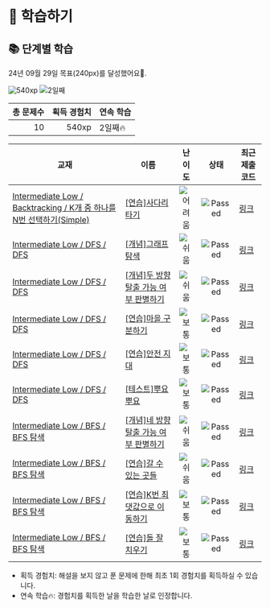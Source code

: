 # 📖 학습하기

## 📚 단계별 학습
24년 09월 29일 목표(240px)를 달성했어요🥳.

![540xp](https://img.shields.io/badge/EXP-540xp-%235cb85c.svg?for-the-badge)
![2일째](https://img.shields.io/badge/연속학습-2일째-%23E34F26.svg?for-the-badge)

|총 문제수|획득 경험치|연속 학습|
|---:|---:|---|
10|540xp|2일째🔥|

|교재|이름|난이도|상태|최근 제출 코드|
|---|---|:---:|:---:|---|
|[Intermediate Low / Backtracking / K개 중 하나를 N번 선택하기(Simple)](https://www.codetree.ai/missions?missionId=2)|[[연습]사다리 타기](https://www.codetree.ai/missions/2/problems/ladder-game)|![어려움][hard]|![Passed][passed]|[링크](https://github.com/sohyunzzq/codetree-TILs/blob/main/240929/%EC%82%AC%EB%8B%A4%EB%A6%AC%20%ED%83%80%EA%B8%B0/ladder-game.py)|
|[Intermediate Low / DFS / DFS](https://www.codetree.ai/missions?missionId=2)|[[개념]그래프 탐색](https://www.codetree.ai/missions/2/problems/graph-traversal)|![쉬움][easy]|![Passed][passed]|[링크](https://github.com/sohyunzzq/codetree-TILs/blob/main/240929/%EA%B7%B8%EB%9E%98%ED%94%84%20%ED%83%90%EC%83%89/graph-traversal.py)|
|[Intermediate Low / DFS / DFS](https://www.codetree.ai/missions?missionId=2)|[[개념]두 방향 탈출 가능 여부 판별하기](https://www.codetree.ai/missions/2/problems/determine-escapableness-with-2-ways)|![쉬움][easy]|![Passed][passed]|[링크](https://github.com/sohyunzzq/codetree-TILs/blob/main/240929/%EB%91%90%20%EB%B0%A9%ED%96%A5%20%ED%83%88%EC%B6%9C%20%EA%B0%80%EB%8A%A5%20%EC%97%AC%EB%B6%80%20%ED%8C%90%EB%B3%84%ED%95%98%EA%B8%B0/determine-escapableness-with-2-ways.py)|
|[Intermediate Low / DFS / DFS](https://www.codetree.ai/missions?missionId=2)|[[연습]마을 구분하기](https://www.codetree.ai/missions/2/problems/seperate-village)|![보통][medium]|![Passed][passed]|[링크](https://github.com/sohyunzzq/codetree-TILs/blob/main/240929/%EB%A7%88%EC%9D%84%20%EA%B5%AC%EB%B6%84%ED%95%98%EA%B8%B0/seperate-village.py)|
|[Intermediate Low / DFS / DFS](https://www.codetree.ai/missions?missionId=2)|[[연습]안전 지대](https://www.codetree.ai/missions/2/problems/comfort-zone)|![보통][medium]|![Passed][passed]|[링크](https://github.com/sohyunzzq/codetree-TILs/blob/main/240929/%EC%95%88%EC%A0%84%20%EC%A7%80%EB%8C%80/comfort-zone.py)|
|[Intermediate Low / DFS / DFS](https://www.codetree.ai/missions?missionId=2)|[[테스트]뿌요뿌요](https://www.codetree.ai/missions/2/problems/puyo-puyo)|![보통][medium]|![Passed][passed]|[링크](https://github.com/sohyunzzq/codetree-TILs/blob/main/240929/%EB%BF%8C%EC%9A%94%EB%BF%8C%EC%9A%94/puyo-puyo.py)|
|[Intermediate Low / BFS / BFS 탐색](https://www.codetree.ai/missions?missionId=2)|[[개념]네 방향 탈출 가능 여부 판별하기](https://www.codetree.ai/missions/2/problems/determine-escapableness-with-4-ways)|![쉬움][easy]|![Passed][passed]|[링크](https://github.com/sohyunzzq/codetree-TILs/blob/main/240929/%EB%84%A4%20%EB%B0%A9%ED%96%A5%20%ED%83%88%EC%B6%9C%20%EA%B0%80%EB%8A%A5%20%EC%97%AC%EB%B6%80%20%ED%8C%90%EB%B3%84%ED%95%98%EA%B8%B0/determine-escapableness-with-4-ways.py)|
|[Intermediate Low / BFS / BFS 탐색](https://www.codetree.ai/missions?missionId=2)|[[연습]갈 수 있는 곳들](https://www.codetree.ai/missions/2/problems/places-can-go)|![쉬움][easy]|![Passed][passed]|[링크](https://github.com/sohyunzzq/codetree-TILs/blob/main/240929/%EA%B0%88%20%EC%88%98%20%EC%9E%88%EB%8A%94%20%EA%B3%B3%EB%93%A4/places-can-go.py)|
|[Intermediate Low / BFS / BFS 탐색](https://www.codetree.ai/missions?missionId=2)|[[연습]K번 최댓값으로 이동하기](https://www.codetree.ai/missions/2/problems/move-to-max-k-times)|![보통][medium]|![Passed][passed]|[링크](https://github.com/sohyunzzq/codetree-TILs/blob/main/240929/K%EB%B2%88%20%EC%B5%9C%EB%8C%93%EA%B0%92%EC%9C%BC%EB%A1%9C%20%EC%9D%B4%EB%8F%99%ED%95%98%EA%B8%B0/move-to-max-k-times.py)|
|[Intermediate Low / BFS / BFS 탐색](https://www.codetree.ai/missions?missionId=2)|[[연습]돌 잘 치우기](https://www.codetree.ai/missions/2/problems/clear-stones-well)|![보통][medium]|![Passed][passed]|[링크](https://github.com/sohyunzzq/codetree-TILs/blob/main/240929/%EB%8F%8C%20%EC%9E%98%20%EC%B9%98%EC%9A%B0%EA%B8%B0/clear-stones-well.py)|


* 획득 경험치: 해설을 보지 않고 푼 문제에 한해 최초 1회 경험치를 획득하실 수 있습니다.
* 연속 학습🔥: 경험치를 획득한 날을 학습한 날로 인정합니다.










[b5]: https://img.shields.io/badge/Bronze_5-%235D3E31.svg
[b4]: https://img.shields.io/badge/Bronze_4-%235D3E31.svg
[b3]: https://img.shields.io/badge/Bronze_3-%235D3E31.svg
[b2]: https://img.shields.io/badge/Bronze_2-%235D3E31.svg
[b1]: https://img.shields.io/badge/Bronze_1-%235D3E31.svg
[s5]: https://img.shields.io/badge/Silver_5-%23394960.svg
[s4]: https://img.shields.io/badge/Silver_4-%23394960.svg
[s3]: https://img.shields.io/badge/Silver_3-%23394960.svg
[s2]: https://img.shields.io/badge/Silver_2-%23394960.svg
[s1]: https://img.shields.io/badge/Silver_1-%23394960.svg
[g5]: https://img.shields.io/badge/Gold_5-%23FFC433.svg
[g4]: https://img.shields.io/badge/Gold_4-%23FFC433.svg
[g3]: https://img.shields.io/badge/Gold_3-%23FFC433.svg
[g2]: https://img.shields.io/badge/Gold_2-%23FFC433.svg
[g1]: https://img.shields.io/badge/Gold_1-%23FFC433.svg
[p5]: https://img.shields.io/badge/Platinum_5-%2376DDD8.svg
[p4]: https://img.shields.io/badge/Platinum_4-%2376DDD8.svg
[p3]: https://img.shields.io/badge/Platinum_3-%2376DDD8.svg
[p2]: https://img.shields.io/badge/Platinum_2-%2376DDD8.svg
[p1]: https://img.shields.io/badge/Platinum_1-%2376DDD8.svg
[passed]: https://img.shields.io/badge/Passed-%23009D27.svg
[failed]: https://img.shields.io/badge/Failed-%23D24D57.svg
[easy]: https://img.shields.io/badge/쉬움-%235cb85c.svg?for-the-badge
[medium]: https://img.shields.io/badge/보통-%23FFC433.svg?for-the-badge
[hard]: https://img.shields.io/badge/어려움-%23D24D57.svg?for-the-badge